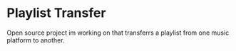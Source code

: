 # Playlist Transfer
 Open source project im working on that transferrs a playlist from one music platform to another. 

